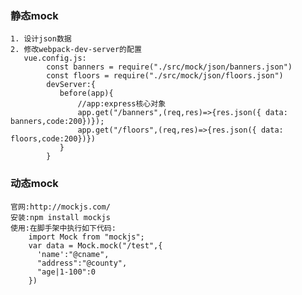 ### 静态mock
    1. 设计json数据
    2. 修改webpack-dev-server的配置
       vue.config.js:
            const banners = require("./src/mock/json/banners.json")
            const floors = require("./src/mock/json/floors.json")
            devServer:{
               before(app){
                   //app:express核心对象
                   app.get("/banners",(req,res)=>{res.json({ data: banners,code:200})});
                   app.get("/floors",(req,res)=>{res.json({ data: floors,code:200})})
               }
            }

### 动态mock
    官网:http://mockjs.com/
    安装:npm install mockjs
    使用:在脚手架中执行如下代码:
        import Mock from "mockjs";
        var data = Mock.mock("/test",{
          'name':"@cname",
          "address":"@county",
          "age|1-100":0
        })